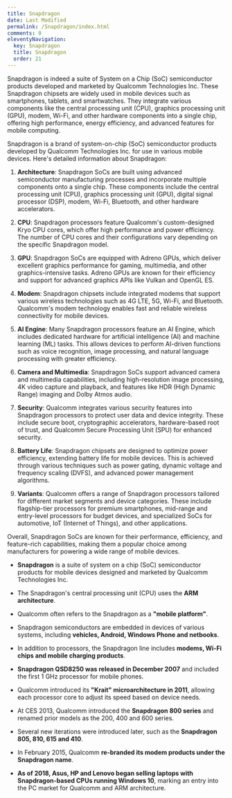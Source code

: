 ```yaml
---
title: Snapdragon
date: Last Modified
permalink: /Snapdragon/index.html
comments: 0
eleventyNavigation:
  key: Snapdragon
  title: Snapdragon
  order: 21
---
```


Snapdragon is indeed a suite of System on a Chip (SoC) semiconductor products developed and marketed by Qualcomm Technologies Inc. These Snapdragon chipsets are widely used in mobile devices such as smartphones, tablets, and smartwatches. They integrate various components like the central processing unit (CPU), graphics processing unit (GPU), modem, Wi-Fi, and other hardware components into a single chip, offering high performance, energy efficiency, and advanced features for mobile computing.

Snapdragon is a brand of system-on-chip (SoC) semiconductor products developed by Qualcomm Technologies Inc. for use in various mobile devices. Here's detailed information about Snapdragon:

1. **Architecture**: Snapdragon SoCs are built using advanced semiconductor manufacturing processes and incorporate multiple components onto a single chip. These components include the central processing unit (CPU), graphics processing unit (GPU), digital signal processor (DSP), modem, Wi-Fi, Bluetooth, and other hardware accelerators.

2. **CPU**: Snapdragon processors feature Qualcomm's custom-designed Kryo CPU cores, which offer high performance and power efficiency. The number of CPU cores and their configurations vary depending on the specific Snapdragon model.

3. **GPU**: Snapdragon SoCs are equipped with Adreno GPUs, which deliver excellent graphics performance for gaming, multimedia, and other graphics-intensive tasks. Adreno GPUs are known for their efficiency and support for advanced graphics APIs like Vulkan and OpenGL ES.

4. **Modem**: Snapdragon chipsets include integrated modems that support various wireless technologies such as 4G LTE, 5G, Wi-Fi, and Bluetooth. Qualcomm's modem technology enables fast and reliable wireless connectivity for mobile devices.

5. **AI Engine**: Many Snapdragon processors feature an AI Engine, which includes dedicated hardware for artificial intelligence (AI) and machine learning (ML) tasks. This allows devices to perform AI-driven functions such as voice recognition, image processing, and natural language processing with greater efficiency.

6. **Camera and Multimedia**: Snapdragon SoCs support advanced camera and multimedia capabilities, including high-resolution image processing, 4K video capture and playback, and features like HDR (High Dynamic Range) imaging and Dolby Atmos audio.

7. **Security**: Qualcomm integrates various security features into Snapdragon processors to protect user data and device integrity. These include secure boot, cryptographic accelerators, hardware-based root of trust, and Qualcomm Secure Processing Unit (SPU) for enhanced security.

8. **Battery Life**: Snapdragon chipsets are designed to optimize power efficiency, extending battery life for mobile devices. This is achieved through various techniques such as power gating, dynamic voltage and frequency scaling (DVFS), and advanced power management algorithms.

9. **Variants**: Qualcomm offers a range of Snapdragon processors tailored for different market segments and device categories. These include flagship-tier processors for premium smartphones, mid-range and entry-level processors for budget devices, and specialized SoCs for automotive, IoT (Internet of Things), and other applications.

Overall, Snapdragon SoCs are known for their performance, efficiency, and feature-rich capabilities, making them a popular choice among manufacturers for powering a wide range of mobile devices.

- **Snapdragon** is a suite of system on a chip (SoC) semiconductor products for mobile devices designed and marketed by Qualcomm Technologies Inc.

- The Snapdragon's central processing unit (CPU) uses the **ARM architecture**.

- Qualcomm often refers to the Snapdragon as a **"mobile platform"**.

- Snapdragon semiconductors are embedded in devices of various systems, including **vehicles, Android, Windows Phone and netbooks**.

- In addition to processors, the Snapdragon line includes **modems, Wi-Fi chips and mobile charging products**.

- **Snapdragon QSD8250 was released in December 2007** and included the first 1 GHz processor for mobile phones.

- Qualcomm introduced its **"Krait" microarchitecture in 2011**, allowing each processor core to adjust its speed based on device needs.

- At CES 2013, Qualcomm introduced the **Snapdragon 800 series** and renamed prior models as the 200, 400 and 600 series.

- Several new iterations were introduced later, such as the **Snapdragon 805, 810, 615 and 410**.

- In February 2015, Qualcomm **re-branded its modem products under the Snapdragon name**.

- **As of 2018, Asus, HP and Lenovo began selling laptops with Snapdragon-based CPUs running Windows 10**, marking an entry into the PC market for Qualcomm and ARM architecture.

